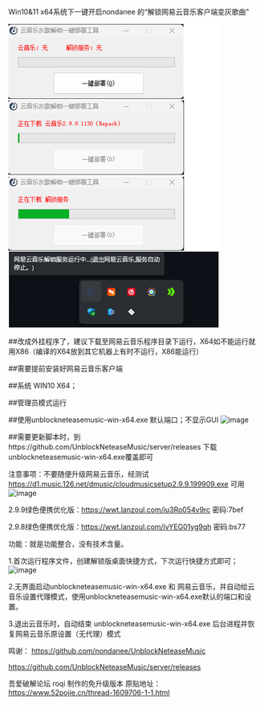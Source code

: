 Win10&11 x64系统下一键开启nondanee 的“解锁网易云音乐客户端变灰歌曲”

![image](GUI2.png)

##改成外挂程序了，建议下载至网易云音乐程序目录下运行，X64如不能运行就用X86（编译的X64放到其它机器上有时不运行，X86能运行）

##需要提前安装好网易云音乐客户端

##系统  WIN10 X64；

##管理员模式运行

##使用unblockneteasemusic-win-x64.exe 默认端口；不显示GUI
![image](https://github.com/maxkingmax/win10-Auto-deploy-nondanee-unblockneteasemusic/blob/main/proxy.png)

##需要更新脚本时，到https://github.com/UnblockNeteaseMusic/server/releases
下载unblockneteasemusic-win-x64.exe覆盖即可

注意事项：不要随便升级网易云音乐，经测试 https://d1.music.126.net/dmusic/cloudmusicsetup2.9.9.199909.exe 可用
![image](https://github.com/maxkingmax/win10-Auto-deploy-nondanee-unblockneteasemusic/blob/main/cloudmusicV.png)

2.9.9绿色便携优化版：https://wwt.lanzoul.com/iu3Ro054v9rc 密码:7bef

2.9.8绿色便携优化版：https://wwt.lanzoul.com/ivYEG01yg9qh 密码:bs77


功能：就是功能整合，没有技术含量。

1.首次运行程序文件，创建解锁版桌面快捷方式，下次运行快捷方式即可；![image](https://github.com/maxkingmax/win10-Auto-deploy-nondanee-unblockneteasemusic/blob/main/desttoplinkicon.png)

2.无界面启动unblockneteasemusic-win-x64.exe 和 网易云音乐，并自动给云音乐设置代理模式，使用unblockneteasemusic-win-x64.exe默认的端口和设置。

3.退出云音乐时，自动结束 unblockneteasemusic-win-x64.exe 后台进程并恢复网易云音乐原设置（无代理）模式

鸣谢：
https://github.com/nondanee/UnblockNeteaseMusic

https://github.com/UnblockNeteaseMusic/server/releases

吾爱破解论坛 roqi  制作的免升级版本 原贴地址：https://www.52pojie.cn/thread-1609706-1-1.html
